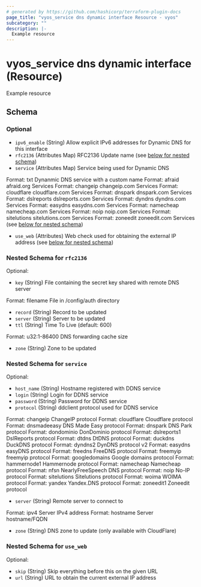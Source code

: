 ```yaml
---
# generated by https://github.com/hashicorp/terraform-plugin-docs
page_title: "vyos_service dns dynamic interface Resource - vyos"
subcategory: ""
description: |-
  Example resource
---
```


# vyos_service dns dynamic interface (Resource)

Example resource



<!-- schema generated by tfplugindocs -->
## Schema

### Optional

- `ipv6_enable` (String) Allow explicit IPv6 addresses for Dynamic DNS for this interface
- `rfc2136` (Attributes Map) RFC2136 Update name (see [below for nested schema](#nestedatt--rfc2136))
- `service` (Attributes Map) Service being used for Dynamic DNS

Format: txt
Dynanmic DNS service with a custom name
Format: afraid
afraid.org Services
Format: changeip
changeip.com Services
Format: cloudflare
cloudflare.com Services
Format: dnspark
dnspark.com Services
Format: dslreports
dslreports.com Services
Format: dyndns
dyndns.com Services
Format: easydns
easydns.com Services
Format: namecheap
namecheap.com Services
Format: noip
noip.com Services
Format: sitelutions
sitelutions.com Services
Format: zoneedit
zoneedit.com Services (see [below for nested schema](#nestedatt--service))
- `use_web` (Attributes) Web check used for obtaining the external IP address (see [below for nested schema](#nestedatt--use_web))

<a id="nestedatt--rfc2136"></a>
### Nested Schema for `rfc2136`

Optional:

- `key` (String) File containing the secret key shared with remote DNS server

Format: filename
File in /config/auth directory
- `record` (String) Record to be updated
- `server` (String) Server to be updated
- `ttl` (String) Time To Live (default: 600)

Format: u32:1-86400
DNS forwarding cache size
- `zone` (String) Zone to be updated


<a id="nestedatt--service"></a>
### Nested Schema for `service`

Optional:

- `host_name` (String) Hostname registered with DDNS service
- `login` (String) Login for DDNS service
- `password` (String) Password for DDNS service
- `protocol` (String) ddclient protocol used for DDNS service

Format: changeip
ChangeIP protocol
Format: cloudflare
Cloudflare protocol
Format: dnsmadeeasy
DNS Made Easy protocol
Format: dnspark
DNS Park protocol
Format: dondominio
DonDominio protocol
Format: dslreports1
DslReports protocol
Format: dtdns
DtDNS protocol
Format: duckdns
DuckDNS protocol
Format: dyndns2
DynDNS protocol v2
Format: easydns
easyDNS protocol
Format: freedns
FreeDNS protocol
Format: freemyip
freemyip protocol
Format: googledomains
Google domains protocol
Format: hammernode1
Hammernode protocol
Format: namecheap
Namecheap protocol
Format: nfsn
NearlyFreeSpeech DNS protocol
Format: noip
No-IP protocol
Format: sitelutions
Sitelutions protocol
Format: woima
WOIMA protocol
Format: yandex
Yandex.DNS protocol
Format: zoneedit1
Zoneedit protocol
- `server` (String) Remote server to connect to

Format: ipv4
Server IPv4 address
Format: hostname
Server hostname/FQDN
- `zone` (String) DNS zone to update (only available with CloudFlare)


<a id="nestedatt--use_web"></a>
### Nested Schema for `use_web`

Optional:

- `skip` (String) Skip everything before this on the given URL
- `url` (String) URL to obtain the current external IP address
